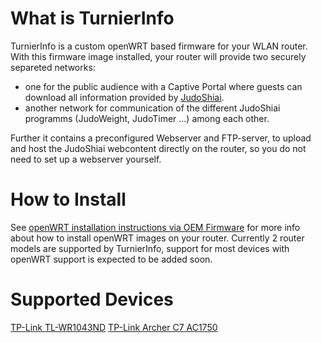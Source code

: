 # What is TurnierInfo
TurnierInfo is a custom openWRT based firmware for your WLAN router. With this firmware image installed, your router will provide two securely separeted networks:
* one for the public audience with a Captive Portal where guests can download all information provided by [JudoShiai](http://www.judoshiai.fi/index-en.php).
* another network for communication of the different JudoShiai programms (JudoWeight, JudoTimer ...) among each other.

Further it contains a preconfigured Webserver and FTP-server, to upload and host the JudoShiai webcontent directly on the router, so you do not need to set up a webserver yourself.
# How to Install
See [openWRT installation instructions via OEM Firmware](https://openwrt.org/docs/guide-user/installation/generic.flashing#method_1via_oem_firmware) for more info about how to install openWRT images on your router.
Currently 2 router models are supported by TurnierInfo, support for most devices with openWRT support is expected to be added soon.
# Supported Devices
[TP-Link TL-WR1043ND](https://openwrt.org/toh/tp-link/tl-wr1043nd)
[TP-Link Archer C7 AC1750](https://openwrt.org/toh/tp-link/archer-c7-1750)

